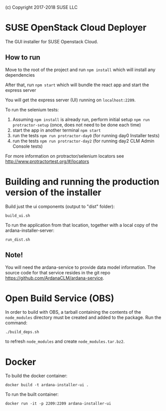 (c) Copyright 2017-2018 SUSE LLC

# SUSE OpenStack Cloud Deployer

The GUI installer for SUSE Openstack Cloud.

## How to run

Move to the root of the project and run `npm install` which will
install any dependencies

After that, run `npm start` which will bundle the react app and start
the express server

You will get the express server (UI) running on `localhost:2209`.

To run the selenium tests:
1. Assuming `npm install` is already run, perform initial setup `npm run protractor-setup` (once, does not
   need to be done each time)
2. start the app in another terminal `npm start`
3. run the tests `npm run protractor-day0` (for running day0 Installer tests)
4. run the tests `npm run protractor-day2` (for running day2 CLM Admin Console tests)

For more information on protractor/selenium locators see http://www.protractortest.org/#/locators

# Building and running the production version of the installer

Build just the ui components (output to "dist" folder):

    build_ui.sh

To run the application from that location, together with a local copy
of the ardana-installer-server:

    run_dist.sh

## Note!

You will need the ardana-service to provide data model information.  The source 
code for that service resides in the git repo https://github.com/ArdanaCLM/ardana-service.

# Open Build Service (OBS)

In order to build with OBS, a tarball containing the contents of the `node_modules` directory must be created
and added to the package.  Run the command:

    ./build_deps.sh

to refresh `node_modules` and create `node_modules.tar.bz2`.

# Docker

To build the docker container:

    docker build -t ardana-installer-ui .

To run the built container:

    docker run -it -p 2209:2209 ardana-installer-ui
